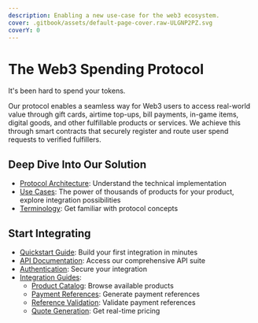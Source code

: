 ```yaml
---
description: Enabling a new use-case for the web3 ecosystem.
cover: .gitbook/assets/default-page-cover.raw-ULGNP2PZ.svg
coverY: 0
---
```


# The Web3 Spending Protocol

It's been hard to spend your tokens.&#x20;


Our protocol enables a seamless way for Web3 users to access real-world value through gift cards, airtime top-ups, bill payments, in-game items, digital goods, and other fulfillable products or services. We achieve this through smart contracts that securely register and route user spend requests to verified fulfillers.

## Deep Dive Into Our Solution

* [Protocol Architecture](overview/overview/architecture.md): Understand the technical implementation
* [Use Cases](overview/overview/use-cases.md): The power of thousands of products for your product, explore integration possibilities
* [Terminology](overview/overview/terminology.md): Get familiar with protocol concepts

## Start Integrating

* [Quickstart Guide](overview/quickstart.md): Build your first integration in minutes
* [API Documentation](overview/bando-api/): Access our comprehensive API suite
* [Authentication](overview/bando-api/authentication.md): Secure your integration
* [Integration Guides](overview/basics/editor.md):
  * [Product Catalog](overview/bando-api/tutorials/catalog.md): Browse available products
  * [Payment References](overview/bando-api/tutorials/refs.md): Generate payment references
  * [Reference Validation](overview/bando-api/tutorials/validate.md): Validate payment references
  * [Quote Generation](overview/bando-api/tutorials/quote.md): Get real-time pricing

